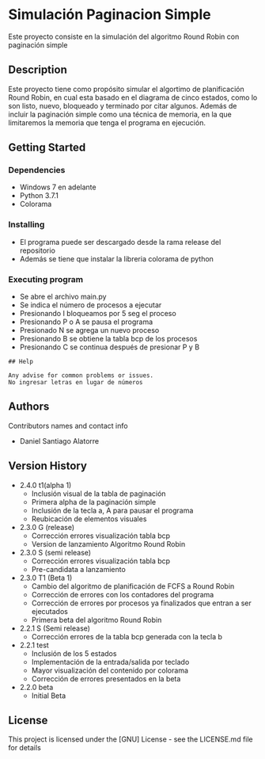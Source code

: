 # Simulación Paginacion Simple

Este proyecto consiste en la simulación del algoritmo Round Robin con paginación simple

## Description

Este proyecto tiene como propósito simular el algortimo de 
planificación Round Robin, en cual esta basado en el diagrama de 
cinco estados, como lo son listo, nuevo, bloqueado y
terminado por citar algunos. Además de incluir la paginación simple como 
una técnica de memoria, en la que limitaremos la memoria que tenga el programa
en ejecución.

## Getting Started

### Dependencies

* Windows 7 en adelante
* Python 3.7.1
* Colorama

### Installing

* El programa puede ser descargado desde la rama release del repositorio
* Además se tiene que instalar la libreria colorama de python

### Executing program

* Se abre el archivo main.py
* Se indica el número de procesos a ejecutar
* Presionando I bloqueamos por 5 seg el proceso
* Presionando P o A se pausa el programa
* Presionado N se agrega un nuevo proceso
* Presionando B se obtiene la tabla bcp de los procesos
* Presionando C se continua después de presionar P y B 
```
## Help

Any advise for common problems or issues.
No ingresar letras en lugar de números
```

## Authors

Contributors names and contact info

* Daniel Santiago Alatorre 

## Version History
* 2.4.0 t1(alpha 1)
    * Inclusión visual de la tabla de paginación
    * Primera alpha de la paginación simple
    * Inclusión de la tecla a, A para pausar el programa
    * Reubicación de elementos visuales
* 2.3.0 G (release)
    * Corrección errores visualización tabla bcp
    * Version de lanzamiento Algoritmo Round Robin
* 2.3.0 S (semi release)
    * Corrección errores visualización tabla bcp
    * Pre-candidata a lanzamiento
* 2.3.0 T1 (Beta 1)
    * Cambio del algoritmo de planificación de FCFS a Round Robin
    * Corrección de errores con los contadores del programa
    * Corrección de errores por procesos ya finalizados que entran a ser ejecutados
    * Primera beta del algoritmo Round Robin
* 2.2.1 S (Semi release)
    * Corrección errores de la tabla bcp generada con la tecla b
* 2.2.1 test
    * Inclusión de los 5 estados
    * Implementación de la entrada/salida por teclado
    * Mayor visualización del contenido por colorama
    * Corrección de errores presentados en la beta
* 2.2.0 beta
    * Initial Beta

## License

This project is licensed under the [GNU] License - see the LICENSE.md file for details
